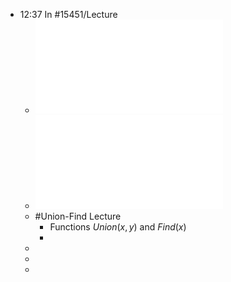 - 12:37 In #15451/Lecture
	- ![Lecture 07 Union Find.pdf](../assets/Lecture_07_Union_Find_1707241130046_0.pdf)
	- ![Algorithm Design Lecture 07.pdf](../assets/Algorithm_Design_Lecture_07_1707241176376_0.pdf)
	- #Union-Find Lecture
		- Functions $Union(x, y)$ and $Find(x)$
		-
	-
	-
	-